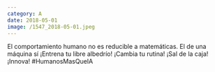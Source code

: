 ```yaml
--- 
category: A 
date: 2018-05-01 
image: /1547_2018-05-01.jpeg 
--- 
```


El comportamiento humano no es reducible a matemáticas. El de una máquina sí ¡Entrena tu libre albedrío! ¡Cambia tu rutina! ¡Sal de la caja! ¡Innova! #HumanosMasQueIA